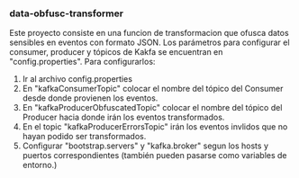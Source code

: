 ### data-obfusc-transformer

Este proyecto consiste en una funcion de transformacion que ofusca datos sensibles en eventos con formato JSON.
Los parámetros para configurar el consumer, producer y tópicos de Kakfa se encuentran en "config.properties".
Para configurarlos:
1) Ir al archivo config.properties
2) En "kafkaConsumerTopic" colocar el nombre del tópico del Consumer desde donde provienen los eventos.
3) En "kafkaProducerObfuscatedTopic" colocar el nombre del tópico del Producer hacia donde irán los eventos transformados.
4) En el topic "kafkaProducerErrorsTopic" irán los eventos invlidos que no hayan podido ser transformados.
5) Configurar "bootstrap.servers" y "kafka.broker" segun los hosts y puertos correspondientes (también pueden pasarse como variables de entorno.)
